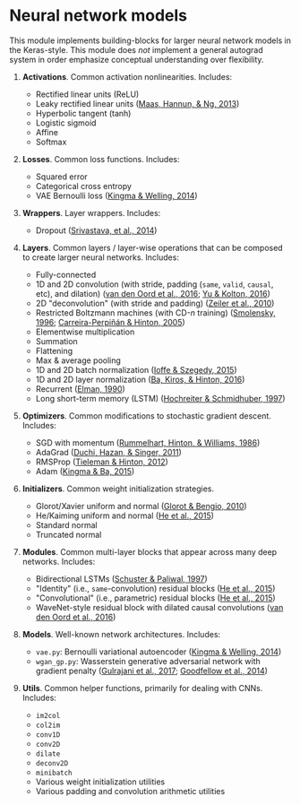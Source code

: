 # Neural network models
This module implements building-blocks for larger neural network models in the
Keras-style. This module does _not_ implement a general autograd system in order
emphasize conceptual understanding over flexibility. 

1. **Activations**. Common activation nonlinearities. Includes: 
    - Rectified linear units (ReLU)
    - Leaky rectified linear units
      ([Maas, Hannun, & Ng, 2013](https://ai.stanford.edu/~amaas/papers/relu_hybrid_icml2013_final.pdf))
    - Hyperbolic tangent (tanh)
    - Logistic sigmoid
    - Affine
    - Softmax

2. **Losses**. Common loss functions. Includes:
    - Squared error
    - Categorical cross entropy 
    - VAE Bernoulli loss ([Kingma & Welling, 2014](https://arxiv.org/abs/1312.6114))

3. **Wrappers**. Layer wrappers. Includes:
    - Dropout ([Srivastava, et al., 2014](http://www.jmlr.org/papers/volume15/srivastava14a/srivastava14a.pdf))

4. **Layers**. Common layers / layer-wise operations that can be composed to
   create larger neural networks. Includes:
    - Fully-connected 
    - 1D and 2D convolution (with stride, padding (`same`, `valid`, `causal`, etc), and dilation) ([van den Oord et al., 2016](https://arxiv.org/pdf/1609.03499.pdf); [Yu & Kolton, 2016](https://arxiv.org/pdf/1511.07122.pdf))
    - 2D "deconvolution" (with stride and padding) ([Zeiler et al., 2010](https://www.matthewzeiler.com/mattzeiler/deconvolutionalnetworks.pdf))
    - Restricted Boltzmann machines (with CD-_n_ training) ([Smolensky, 1996](http://stanford.edu/~jlmcc/papers/PDP/Volume%201/Chap6_PDP86.pdf); [Carreira-Perpiñán & Hinton, 2005](http://www.cs.toronto.edu/~fritz/absps/cdmiguel.pdf))
    - Elementwise multiplication
    - Summation
    - Flattening
    - Max & average pooling
    - 1D and 2D batch normalization ([Ioffe & Szegedy, 2015](http://proceedings.mlr.press/v37/ioffe15.pdf))
    - 1D and 2D layer normalization ([Ba, Kiros, & Hinton, 2016](https://arxiv.org/pdf/1607.06450.pdf))
    - Recurrent ([Elman, 1990](https://crl.ucsd.edu/~elman/Papers/fsit.pdf))
    - Long short-term memory (LSTM) ([Hochreiter & Schmidhuber, 1997](http://www.bioinf.jku.at/publications/older/2604.pdf))

5. **Optimizers**. Common modifications to stochastic gradient descent.
   Includes:
    - SGD with momentum ([Rummelhart, Hinton, & Williams, 1986](https://www.cs.princeton.edu/courses/archive/spring18/cos495/res/backprop_old.pdf))
    - AdaGrad ([Duchi, Hazan, & Singer, 2011](http://jmlr.org/papers/volume12/duchi11a/duchi11a.pdf))
    - RMSProp ([Tieleman & Hinton, 2012](http://www.cs.toronto.edu/~tijmen/csc321/slides/lecture_slides_lec6.pdf))
    - Adam ([Kingma & Ba, 2015](https://arxiv.org/pdf/1412.6980v8.pdf))

6. **Initializers**. Common weight initialization strategies.
    - Glorot/Xavier uniform and normal ([Glorot & Bengio, 2010](http://jmlr.org/proceedings/papers/v9/glorot10a/glorot10a.pdf))
    - He/Kaiming uniform and normal ([He et al., 2015](https://arxiv.org/pdf/1502.01852v1.pdf))
    - Standard normal
    - Truncated normal

7. **Modules**. Common multi-layer blocks that appear across many deep networks.
   Includes: 
    - Bidirectional LSTMs ([Schuster & Paliwal, 1997](https://pdfs.semanticscholar.org/4b80/89bc9b49f84de43acc2eb8900035f7d492b2.pdf))
    - "Identity" (i.e., `same`-convolution) residual blocks ([He et al., 2015](https://arxiv.org/pdf/1512.03385.pdf))
    - "Convolutional" (i.e., parametric) residual blocks ([He et al., 2015](https://arxiv.org/pdf/1512.03385.pdf))
    - WaveNet-style residual block with dilated causal convolutions ([van den Oord et al., 2016](https://arxiv.org/pdf/1609.03499.pdf))

8. **Models**. Well-known network architectures. Includes:
    - `vae.py`: Bernoulli variational autoencoder ([Kingma & Welling, 2014](https://arxiv.org/abs/1312.6114))
    - `wgan_gp.py`: Wasserstein generative adversarial network with gradient
      penalty ([Gulrajani et al., 2017](https://arxiv.org/pdf/1704.00028.pdf);
[Goodfellow et al., 2014](https://papers.nips.cc/paper/5423-generative-adversarial-nets.pdf))
    
8. **Utils**. Common helper functions, primarily for dealing with CNNs.
   Includes:
    - `im2col` 
    - `col2im` 
    - `conv1D` 
    - `conv2D`
    - `dilate`
    - `deconv2D` 
    - `minibatch`
    - Various weight initialization utilities
    - Various padding and convolution arithmetic utilities
